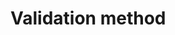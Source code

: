 # Validation method
[//]: # (TODO: move from methods)

[//]: # (TODO: move 4-data to 2-data and remove old files)